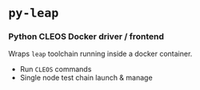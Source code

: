# `py-leap`

### Python CLEOS Docker driver / frontend

Wraps `leap` toolchain running inside a docker container.

- Run `CLEOS` commands
- Single node test chain launch & manage
